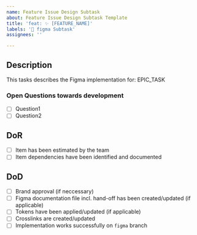 ```yaml
---
name: Feature Issue Design Subtask
about: Feature Issue Design Subtask Template
title: 'feat: ✨ [FEATURE_NAME]'
labels: '🎨 figma Subtask'
assignees: ''

---
```


## Description
This tasks describes the Figma implementation for: EPIC_TASK

### Open Questions towards development
- [ ] Question1
- [ ] Question2

## DoR
- [ ] Item has been estimated by the team
- [ ] Item dependencies have been identified and documented

## DoD
- [ ] Brand approval (if neccessary)
- [ ] Figma documentation file incl. hand-off has been created/updated (if applicable)
- [ ] Tokens have been applied/updated (if applicable)
- [ ] Crosslinks are created/updated
- [ ] Implementation works successfully on `figma` branch
